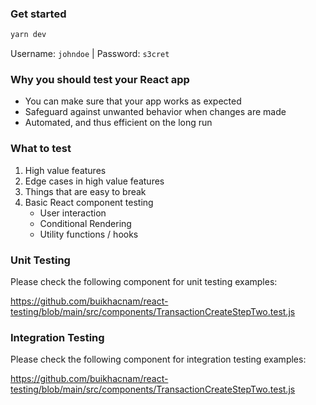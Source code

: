 ### Get started

```bash
yarn dev
```
Username: `johndoe` | Password: `s3cret`


### Why you should test your React app

- You can make sure that your app works as expected
- Safeguard against unwanted behavior when changes are made
- Automated, and thus efficient on the long run

### What to test
1. High value features
2. Edge cases in high value features
3. Things that are easy to break
4. Basic React component testing
	- User interaction
	- Conditional Rendering
	- Utility functions / hooks



### Unit Testing

Please check the following component for unit testing examples:

https://github.com/buikhacnam/react-testing/blob/main/src/components/TransactionCreateStepTwo.test.js

### Integration Testing

Please check the following component for integration testing examples:

https://github.com/buikhacnam/react-testing/blob/main/src/components/TransactionCreateStepTwo.test.js
